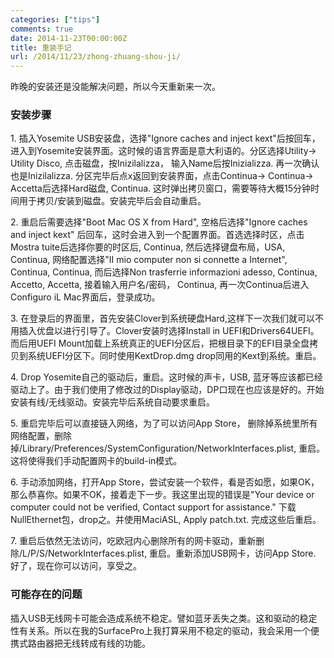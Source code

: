 ```yaml
---
categories: ["tips"]
comments: true
date: 2014-11-23T00:00:00Z
title: 重装手记
url: /2014/11/23/zhong-zhuang-shou-ji/
---
```


昨晚的安装还是没能解决问题，所以今天重新来一次。      

### 安装步骤
1\.  插入Yosemite USB安装盘，选择"Ignore caches and inject kext"后按回车，进入到Yosemite安装界面。这时候的语言界面是意大利语的。分区选择Utility-> Utility Disco, 点击磁盘，按Inizilalizza， 输入Name后按Inizializza. 再一次确认也是Inizilalizza. 分区完毕后点x返回到安装界面，点击Continua-> Continua-> Accetta后选择Hard磁盘, Continua. 这时弹出拷贝窗口，需要等待大概15分钟时间用于拷贝/安装到磁盘。安装完毕后会自动重启。        

2\. 重启后需要选择"Boot Mac OS X from Hard", 空格后选择"Ignore caches and inject kext" 后回车，这时会进入到一个配置界面。首选选择时区，点击Mostra tuite后选择你要的时区后, Continua, 然后选择键盘布局，USA, Continua, 网络配置选择"II mio computer non si connette a Internet", Continua, Continua, 而后选择Non trasferrie informazioni adesso, Continua, Accetto, Accetta, 接着输入用户名/密码， Continua, 再一次Continua后进入Configuro iL Mac界面后，登录成功。    

3\. 在登录后的界面里，首先安装Clover到系统硬盘Hard,这样下一次我们就可以不用插入优盘以进行引导了。Clover安装时选择Install in UEFI和Drivers64UEFI。而后用UEFI Mount加载上系统真正的UEFI分区后，把根目录下的EFI目录全盘拷贝到系统UEFI分区下。同时使用KextDrop.dmg drop同用的Kext到系统。重启。       

4\. Drop Yosemite自己的驱动后，重启。这时候的声卡，USB, 蓝牙等应该都已经驱动上了。由于我们使用了修改过的Display驱动，DP口现在也应该是好的。开始安装有线/无线驱动。安装完毕后系统自动要求重启。    

5\. 重启完毕后可以直接链入网络，为了可以访问App Store， 删除掉系统里所有网络配置，删除掉/Library/Preferences/SystemConfiguration/NetworkInterfaces.plist, 重启。这将使得我们手动配置网卡的build-in模式。                   

6\. 手动添加网络，打开App Store，尝试安装一个软件，看是否如愿，如果OK，那么恭喜你。如果不OK，接着走下一步。我这里出现的错误是"Your device or computer could not be verified, Contact support for assistance."   下载NullEthernet包，drop之。并使用MaciASL, Apply patch.txt. 完成这些后重启。    

7\. 重启后依然无法访问，吃欧冠内心删除所有的网卡驱动，重新删除/L/P/S/NetworkInterfaces.plist, 重启。重新添加USB网卡，访问App Store. 好了，现在你可以访问，享受之。    

### 可能存在的问题
插入USB无线网卡可能会造成系统不稳定。譬如蓝牙丢失之类。这和驱动的稳定性有关系。所以在我的SurfacePro上我打算采用不稳定的驱动，我会采用一个便携式路由器把无线转成有线的功能。     
